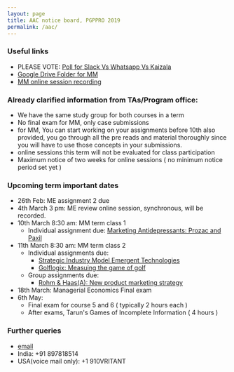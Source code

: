 ```yaml
---
layout: page
title: AAC notice board, PGPPRO 2019
permalink: /aac/
---
```


### Useful links
* PLEASE VOTE: [Poll for Slack Vs Whatsapp Vs Kaizala](https://goo.gl/forms/etOpHL68CZ1CHhYi2)
* [Google Drive Folder for MM](https://drive.google.com/drive/u/1/folders/1t62DxOwz29JI-ZxDRM4vmW9g_jMTu_B7)
* [MM online session recording](https://drive.google.com/drive/folders/1c8bgQcd2eM5P920bb5VRI0JZoG3gLtQC)

### Already clarified information from TAs/Program office:
* We have the same study group for both courses in a term
* No final exam for MM, only case submissions
* for MM, You can start working on your assignments before 10th also provided, you go through all the pre reads and material thoroughly since you will have to use those concepts in your submissions.
* online sessions this term will not be evaluated for class participation
* Maximum notice of two weeks for online sessions ( no minimum notice period set yet )

### Upcoming term important dates
* 26th Feb: ME assignment 2 due
* 4th March 3 pm: ME review online session, synchronous, will be recorded.
* 10th March 8:30 am: MM term class 1
  * Individual assignment due: [Marketing Antidepressants: Prozac and Paxil](http://lms2.exchange.isb.edu/pluginfile.php/132057/mod_folder/content/0/8%20-%20Marketing%20Antidepressants%20Prozac%20and%20Paxil.pdf?forcedownload=1)
* 11th March 8:30 am: MM term class 2
  * Individual assignments due:
    * [Strategic Industry Model Emergent Technologies](http://lms2.exchange.isb.edu/pluginfile.php/132057/mod_folder/content/0/13%20-%20Strategic%20Industry%20Model%20Emergent%20Technologies.pdf?forcedownload=1)
    * [Golflogix: Measuing the game of golf](http://lms2.exchange.isb.edu/pluginfile.php/132057/mod_folder/content/0/15%20-%20Golflogix%20Measuring%20the%20Game%20of%20Golf.pdf?forcedownload=1)
  * Group assignments due:
    * [Rohm & Haas(A): New product marketing strategy](http://lms2.exchange.isb.edu/pluginfile.php/132057/mod_folder/content/0/17%20-%20%20Rohm%20%20Haas%20%28A%29%20%20New%20Product%20Marketing%20Strategy.pdf?forcedownload=1)
* 18th March: Managerial Economics Final exam
* 6th May:
  * Final exam for course 5 and 6 ( typically 2 hours each )
  * After exams, Tarun's Games of Incomplete Information ( 4 hours )

### Further queries
 * [email](mailto:vritant_jain2019@pgppro.isb.edu) 
 * India: +91 897818514
 * USA(voice mail only): +1 910VRITANT
